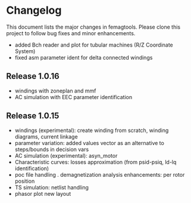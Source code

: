# Changelog

This document lists the major changes in femagtools. Please clone this project to follow bug fixes and minor enhancements.


- added Bch reader and plot for tubular machines (R/Z Coordinate System)
- fixed asm parameter ident for delta connected windings
	
## Release 1.0.16
- windings with zoneplan and mmf
- AC simulation with EEC parameter identification

## Release 1.0.15

- windings (experimental): create winding from scratch, winding diagrams, current linkage
- parameter variation: added values vector as an alternative to steps/bounds in decision vars
- AC simulation (experimental): asyn_motor
- Characteristic curves: losses approximation (from psid-psiq, ld-lq identification)
- poc file handling
. demagnetization analysis enhancements: per rotor position
- TS simulation: netlist handling
- phasor plot new layout
